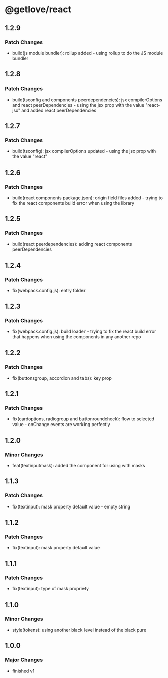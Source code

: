 # @getlove/react

## 1.2.9

### Patch Changes

- build(js module bundler): rollup added - using rollup to do the JS module
  bundler

## 1.2.8

### Patch Changes

- build(tsconfig and components peerdependencies): jsx compilerOptions and react
  peerDependencies - using the jsx prop with the value "react-jsx" and added
  react peerDependencies

## 1.2.7

### Patch Changes

- build(tsconfig): jsx compilerOptions updated - using the jsx prop with the
  value "react"

## 1.2.6

### Patch Changes

- build(react components package.json): origin field files added - trying to fix
  the react components build error when using the library

## 1.2.5

### Patch Changes

- build(react peerdependencies): adding react components peerDependencies

## 1.2.4

### Patch Changes

- fix(webpack.config.js): entry folder

## 1.2.3

### Patch Changes

- fix(webpack.config.js): build loader - trying to fix the react build error
  that happens when using the components in any another repo

## 1.2.2

### Patch Changes

- fix(buttonsgroup, accordion and tabs): key prop

## 1.2.1

### Patch Changes

- fix(cardoptions, radiogroup and buttonroundcheck): flow to selected value -
  onChange events are working perfectly

## 1.2.0

### Minor Changes

- feat(textinputmask): added the component for using with masks

## 1.1.3

### Patch Changes

- fix(textinput): mask property default value - empty string

## 1.1.2

### Patch Changes

- fix(textinput): mask property default value

## 1.1.1

### Patch Changes

- fix(textinput): type of mask propriety

## 1.1.0

### Minor Changes

- style(tokens): using another black level instead of the black pure

## 1.0.0

### Major Changes

- finished v1
